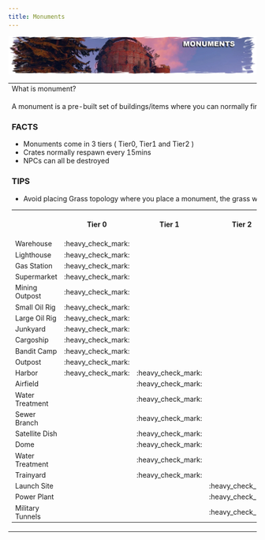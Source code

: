 ```yaml
---
title: Monuments
---
```


<p>
  
<center><img src="wiki/images/monuments.png"></center>

<p>
<table>
  <tr><td colspan="2">What is monument?</td></tr>
  <tr>
<td><p>A monument is a pre-built set of buildings/items where you can normally find food, crates, recycler, research table, barrels, radiation, NPCs and of course PVP.</p>
<h3>FACTS</h3>
<ul>
  <li>Monuments come in 3 tiers ( Tier0, Tier1 and Tier2 )</li>
  <li>Crates normally respawn every 15mins</li>
  <li>NPCs can all be destroyed</li>
</ul>  
 <h3>TIPS</h3>
 <ul>
    <li>Avoid placing Grass topology where you place a monument, the grass will grow through</li>
 </ul>
 
 <table align="center">
    <tr>
      <th>&nbsp;</th>
      <th>Tier 0</th>
       <th>Tier 1</th>
       <th>Tier 2</th>
      <th>Sugg. Rad Prot.</th>
      <th>Food</th>
      <th>Toolbox</th>
      <th>Wood Crate</th>
      <th>Mil. Crate</th>
      <th>Elite Crate</th>
      <th>Recycler</th>
      <th>Research Table</th>
      <th>Workbench</th>
      <th>Oil Ref.</th>
      <th>Puzzle</th>
  </tr>
  <tr>
    <td>Warehouse</td>
    <td>:heavy_check_mark:</td>
    <td></td>
    <td></td>
    <td>0%</td>
     <td></td>
     <td></td>
    <td>:heavy_check_mark:</td>
     <td></td>
     <td></td>
    <td>:heavy_check_mark:</td>
     <td></td>
     <td></td>
     <td></td>
     <td></td>
  </tr>
   <tr>
    <td>Lighthouse</td>
    <td>:heavy_check_mark:</td>
    <td></td>
    <td></td>
    <td>0%</td>
     <td></td>
     <td></td>
      <td>:heavy_check_mark:</td>
     <td></td>
     <td></td>
      <td>:heavy_check_mark:</td>
     <td></td>
     <td></td>
     <td></td>
      <td></td>
  </tr>
   <tr>
    <td>Gas Station</td>
    <td>:heavy_check_mark:</td>
    <td></td>
    <td></td>
    <td>0%</td>
     <td>:heavy_check_mark:</td>
     <td>:heavy_check_mark:</td>
      <td>:heavy_check_mark:</td>
      <td>:heavy_check_mark:</td>
     <td></td>
      <td>:heavy_check_mark:</td>
     <td></td>
     <td></td>
     <td></td>
      <td></td>
  </tr>
   <tr>
    <td>Supermarket</td>
    <td>:heavy_check_mark:</td>
    <td></td>
    <td></td>
    <td>0%</td>
      <td>:heavy_check_mark:</td>
     <td>:heavy_check_mark:</td>
      <td>:heavy_check_mark:</td>
      <td>:heavy_check_mark:</td>
     <td></td>
      <td>:heavy_check_mark:</td>
     <td></td>
     <td></td>
     <td></td>
      <td></td>
  </tr>
   <tr>
    <td>Mining Outpost</td>
    <td>:heavy_check_mark:</td>
    <td></td>
    <td></td>
    <td>0%</td>
    <td></td>
     <td>:heavy_check_mark:</td>
      <td>:heavy_check_mark:</td>
      <td></td>
     <td></td>
      <td>:heavy_check_mark:</td>
     <td></td>
     <td></td>
     <td></td>
      <td></td>
  </tr>
   <tr>
    <td>Small Oil Rig</td>
    <td>:heavy_check_mark:</td>
    <td></td>
    <td></td>
    <td>0%</td>
     <td></td>
     <td></td>
      <td>:heavy_check_mark:</td>
      <td>:heavy_check_mark:</td>
     <td></td>
      <td>:heavy_check_mark:</td>
      <td>:heavy_check_mark:</td>
     <td></td>
     <td></td>
     <td>:green_book::large_blue_circle::red_circle:</td>
  </tr>
   <tr>
    <td>Large Oil Rig</td>
    <td>:heavy_check_mark:</td>
    <td></td>
    <td></td>
    <td>0%</td>
     <td></td>
     <td></td>
      <td>:heavy_check_mark:</td>
      <td>:heavy_check_mark:</td>
     <td></td>
      <td>:heavy_check_mark:</td>
      <td>:heavy_check_mark:</td>
     <td></td>
     <td></td>
     <td>:green_book::large_blue_circle::red_circle:</td>
  </tr>
   <tr>
    <td>Junkyard</td>
    <td>:heavy_check_mark:</td>
    <td></td>
    <td></td>
    <td>0%</td>
     <td>:heavy_check_mark:</td>
     <td>:heavy_check_mark:</td>
      <td>:heavy_check_mark:</td>
      <td></td>
     <td></td>
      <td>:heavy_check_mark:</td>
      <td></td>
     <td></td>
     <td></td>
     <td></td>
  </tr>
  <tr>
    <td>Cargoship</td>
    <td>:heavy_check_mark:</td>
    <td></td>
    <td></td>
    <td>0%</td>
     <td></td>
     <td></td>
      <td>:heavy_check_mark:</td>
      <td></td>
     <td></td>
      <td>:heavy_check_mark:</td>
      <td></td>
     <td></td>
     <td></td>
    <td>:heavy_check_mark:</td>
  </tr>
    <tr>
    <td>Bandit Camp</td>
    <td>:heavy_check_mark:</td>
    <td></td>
    <td></td>
    <td>0%</td>
    <td>:heavy_check_mark:</td>
     <td></td>
      <td>:heavy_check_mark:</td>
      <td></td>
     <td></td>
      <td>:heavy_check_mark:</td>
      <td>:heavy_check_mark:</td>
     <td></td>
     <td></td>
      <td></td>
  </tr>
    <tr>
    <td>Outpost</td>
    <td>:heavy_check_mark:</td>
    <td></td>
    <td></td>
    <td>0%</td>
     <td>:heavy_check_mark:</td>
     <td></td>
      <td>:heavy_check_mark:</td>
      <td></td>
     <td></td>
      <td>:heavy_check_mark:</td>
      <td>:heavy_check_mark:</td>
     <td>:heavy_check_mark:</td>
     <td>:heavy_check_mark:</td>
      <td></td>
  </tr>
   <tr>
    <td>Harbor</td>
    <td>:heavy_check_mark:</td>
    <td>:heavy_check_mark:</td>
    <td></td>
    <td>15%</td>
     <td>:heavy_check_mark:</td>
     <td></td>
      <td>:heavy_check_mark:</td>
      <td></td>
     <td></td>
      <td>:heavy_check_mark:</td>
      <td></td>
     <td></td>
     <td></td>
     <td>:green_book:</td>
  </tr>
   <tr>
    <td>Airfield</td>
    <td></td>
    <td>:heavy_check_mark:</td>
    <td></td>
    <td>15%</td>
     <td>:heavy_check_mark:</td>
     <td></td>
      <td>:heavy_check_mark:</td>
      <td>:heavy_check_mark:</td>
     <td></td>
      <td>:heavy_check_mark:</td>
      <td>:heavy_check_mark:</td>
     <td></td>
     <td></td>
     <td>:green_book:</td>
  </tr>
   <tr>
    <td>Water Treatment</td>
    <td></td>
    <td>:heavy_check_mark:</td>
    <td></td>
    <td>15%</td>
      <td>:heavy_check_mark:</td>
     <td></td>
      <td>:heavy_check_mark:</td>
      <td>:heavy_check_mark:</td>
     <td></td>
      <td>:heavy_check_mark:</td>
      <td></td>
     <td></td>
     <td>:heavy_check_mark:</td>
     <td>:green_book:</td>
  </tr>
   <tr>
    <td>Sewer Branch</td>
    <td></td>
    <td>:heavy_check_mark:</td>
    <td></td>
    <td>15%</td>
     <td>:heavy_check_mark:</td>
     <td></td>
      <td>:heavy_check_mark:</td>
      <td>:heavy_check_mark:</td>
     <td></td>
      <td>:heavy_check_mark:</td>
      <td></td>
     <td></td>
     <td>:heavy_check_mark:</td>
     <td>:green_book:</td>
  </tr>
   <tr>
    <td>Satellite Dish </td>
   <td></td>
    <td>:heavy_check_mark:</td>
    <td></td>
    <td>15%</td>
  </tr>
   <tr>
    <td>Dome</td>
   <td></td>
    <td>:heavy_check_mark:</td>
    <td></td>
    <td>15%</td>
  </tr>
   <tr>
    <td>Water Treatment</td>
   <td></td>
    <td>:heavy_check_mark:</td>
    <td></td>
    <td>15%</td>
  </tr>
   <tr>
    <td>Trainyard</td>
    <td></td>
    <td>:heavy_check_mark:</td>
    <td></td>
    <td>15%</td>
  </tr>
   <tr>
    <td>Launch Site</td>
    <td></td>
    <td></td>
    <td>:heavy_check_mark:</td>
    <td>23%</td>
  </tr>
   <tr>
    <td>Power Plant</td>
    <td></td>
    <td></td>
    <td>:heavy_check_mark:</td>
    <td>25%</td>
  </tr>
   <tr>
    <td>Military Tunnels</td>
    <td></td>
    <td></td>
    <td>:heavy_check_mark:</td>
    <td>23%</td>
  </tr>
 </table>
 
<!--  Warehouse tier 0
Gas station tier 0
Lighthouse tier 0
Supermarket tier 0
Harbor tier 0 and 1
Airfield tier 1
Satellite dish tier 1
Dome tier 1
'Radtown 3' tier 1
Trainyard tier 1
Water treatment plant tier 1
Launch site tier 2
military tunnels tier 2
Powerplant tier 2  -->
